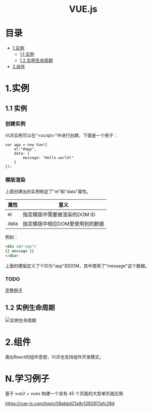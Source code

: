 <center><h1>VUE.js</h1></center>

# 目录
* [1.实例](#1)
	* [1.1 实例](#1.1)
	* [1.2 实例生命周期](#1.2)
* [2.组件](#2)


# <span id="1">1.实例</span>
## <span id="1.1">1.1 实例</span>
### 创建实例

VUE实例可以在"\<script\>"中进行创建，下面是一个例子：

```JS
var app = new Vue({
	el:"#app",
	data: {
		message: "Hello world!"
	}
});
```

### 模版渲染

上面创建出的实例制定了"el"和"data"属性。

|属性|意义|
|---|---|
|el|指定模版中需要被渲染的DOM ID|
|data|指定模版中相应DOM里使用到的数据|

例如：

```HTML
<div id="app">
{{ message }}
</div>
```

上面的模版定义了个ID为"app"的DOM，其中使用了"message"这个数据。


### TODO
[完整例子](github.com)


## <span id="1.2">1.2 实例生命周期</span>

![实例生命周期](https://cn.vuejs.org/images/lifecycle.png)

# <span id="2">2.组件</span>

类似React的组件思想，VUE也支持组件开发模式，


# N.学习例子

基于 vue2 + vuex 构建一个具有 45 个页面的大型单页面应用

https://vue-js.com/topic/58abbd21a9c1282817afc28d